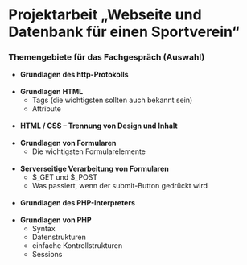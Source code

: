 # Projektarbeit „Webseite und Datenbank für einen Sportverein“

### Themengebiete für das Fachgespräch (Auswahl)

- **Grundlagen des http-Protokolls** <br/><br/>
- **Grundlagen HTML**
  - Tags (die wichtigsten sollten auch bekannt sein)
  - Attribute<br/><br/>
- **HTML / CSS – Trennung von Design und Inhalt** <br/><br/>
- **Grundlagen von Formularen**
  - Die wichtigsten Formularelemente <br/><br/>
- **Serverseitige Verarbeitung von Formularen**
  - $\_GET und $\_POST
  - Was passiert, wenn der submit-Button gedrückt wird<br/><br/>
- **Grundlagen des PHP-Interpreters** <br/><br/>
- **Grundlagen von PHP**
  - Syntax
  - Datenstrukturen
  - einfache Kontrollstrukturen
  - Sessions <br/><br/>
